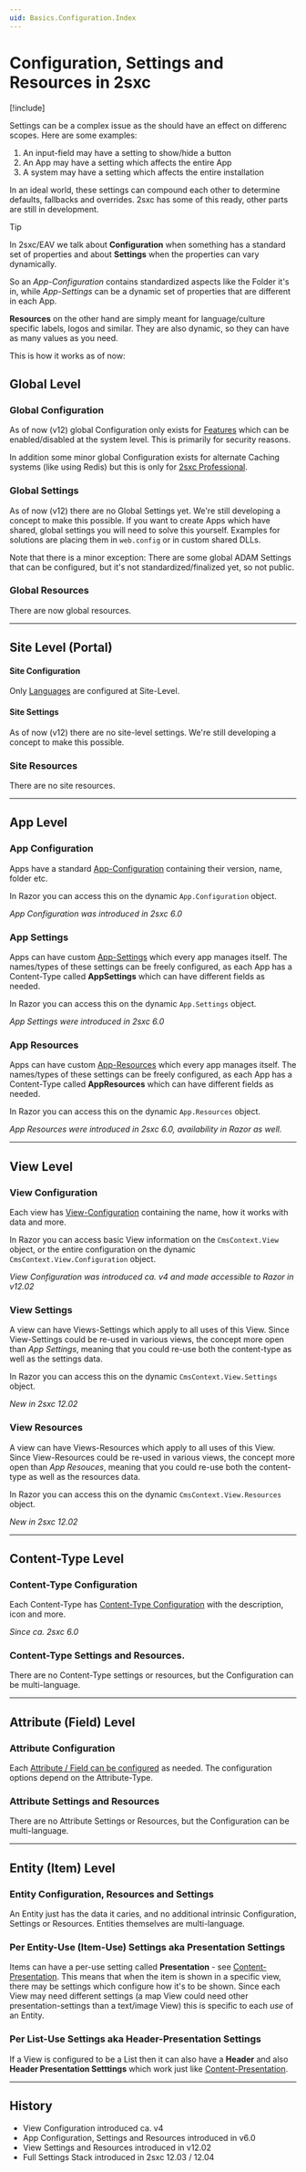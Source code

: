 ```yaml
---
uid: Basics.Configuration.Index
---
```


# Configuration, Settings and Resources in 2sxc

[!include[](~/basics/stack/_shared-float-summary.md)]
<style>.context-box-summary .data-configuration { visibility: visible; }</style>

Settings can be a complex issue as the should have an effect on differenc scopes. Here are some examples:

1. An input-field may have a setting to show/hide a button
1. An App may have a setting which affects the entire App
1. A system may have a setting which affects the entire installation

In an ideal world, these settings can compound each other to determine defaults, fallbacks and overrides. 
2sxc has some of this ready, other parts are still in development. 

> [!TIP]
> In 2sxc/EAV we talk about **Configuration** when something has a standard set of properties and about **Settings** when the properties can vary dynamically. 
> 
> So an _App-Configuration_ contains standardized aspects like the Folder it's in, while _App-Settings_ can be a dynamic set of properties that are different in each App.
>
> **Resources** on the other hand are simply meant for language/culture specific labels, logos and similar. 
> They are also dynamic, so they can have as many values as you need.

This is how it works as of now:

## Global Level

### Global Configuration

As of now (v12) global Configuration only exists for [Features](xref:Basics.Cms.Features.Index) which can be enabled/disabled at the system level. 
This is primarily for security reasons. 

In addition some minor global Configuration exists for alternate Caching systems (like using Redis) but this is only for [2sxc Professional](https://2sxc.org/en/web-farm-cache).

### Global Settings

As of now (v12) there are no Global Settings yet. We're still developing a concept to make this possible. 
If you want to create Apps which have shared, global settings you will need to solve this yourself. Examples for solutions are placing them in `web.config` or in custom shared DLLs.

Note that there is a minor exception: There are some global ADAM Settings that can be configured, but it's not standardized/finalized yet, so not public.

### Global Resources

There are now global resources. 

---

## Site Level (Portal) 

#### Site Configuration

Only [Languages](xref:Basics.Cms.Languages.Index) are configured at Site-Level. 

#### Site Settings

As of now (v12) there are no site-level settings. We're still developing a concept to make this possible.

### Site Resources

There are no site resources. 

---

## App Level 

### App Configuration

Apps have a standard [App-Configuration](xref:Basics.App.Configuration) containing their version, name, folder etc. 

In Razor you can access this on the dynamic `App.Configuration` object.

_App Configuration was introduced in 2sxc 6.0_

### App Settings

Apps can have custom [App-Settings](xref:Basics.App.Settings) which every app manages itself. 
The names/types of these settings can be freely configured, as each App has a Content-Type called **AppSettings** which can have different fields as needed. 

In Razor you can access this on the dynamic `App.Settings` object.

_App Settings were introduced in 2sxc 6.0_

### App Resources

Apps can have custom [App-Resources](xref:Basics.App.Resources) which every app manages itself. 
The names/types of these settings can be freely configured, as each App has a Content-Type called **AppResources** which can have different fields as needed. 

In Razor you can access this on the dynamic `App.Resources` object.

_App Resources were introduced in 2sxc 6.0, availability in Razor as well._

---

## View Level

### View Configuration

Each view has [View-Configuration](xref:Basics.App.Views.Index) containing the name, how it works with data and more.

In Razor you can access basic View information on the `CmsContext.View` object, or the entire configuration on the dynamic `CmsContext.View.Configuration` object.

_View Configuration was introduced ca. v4 and made accessible to Razor in v12.02_

### View Settings

A view can have Views-Settings which apply to all uses of this View. 
Since View-Settings could be re-used in various views, the concept more open than _App Settings_, meaning that you could re-use both the content-type as well as the settings data. 

In Razor you can access this on the dynamic `CmsContext.View.Settings` object.

_New in 2sxc 12.02_

### View Resources

A view can have Views-Resources which apply to all uses of this View. 
Since View-Resources could be re-used in various views, the concept more open than _App Resouces_, meaning that you could re-use both the content-type as well as the resources data. 

In Razor you can access this on the dynamic `CmsContext.View.Resources` object.

_New in 2sxc 12.02_

---

## Content-Type Level

### Content-Type Configuration

Each Content-Type has [Content-Type Configuration](xref:Basics.Data.ContentTypes.Index) with the description, icon and more. 

_Since ca. 2sxc 6.0_

### Content-Type Settings and Resources. 

There are no Content-Type settings or resources, but the Configuration can be multi-language. 

---

## Attribute (Field) Level

### Attribute Configuration

Each [Attribute / Field can be configured](xref:Basics.Data.Fields.Index) as needed. The configuration options depend on the Attribute-Type. 

### Attribute Settings and Resources

There are no Attribute Settings or Resources, but the Configuration can be multi-language. 

---

## Entity (Item) Level

### Entity Configuration, Resources and Settings

An Entity just has the data it caries, and no additional intrinsic Configuration, Settings or Resources. Entities themselves are multi-language.


### Per Entity-Use (Item-Use) Settings aka Presentation Settings

Items can have a per-use setting called **Presentation** - see [Content-Presentation](xref:Basics.Content.Presentation). 
This means that when the item is shown in a specific view, there may be settings which configure how it's to be shown. 
Since each View may need different settings (a map View could need other presentation-settings than a text/image View) this is specific to each _use_ of an Entity.


### Per List-Use Settings aka Header-Presentation Settings

If a View is configured to be a List then it can also have a **Header** and also **Header Presentation Setttings** which work just like [Content-Presentation](xref:Basics.Content.Presentation).



---

## History

* View Configuration introduced ca. v4
* App Configuration, Settings and Resources introduced in v6.0
* View Settings and Resources introduced in v12.02
* Full Settings Stack introduced in 2sxc 12.03 / 12.04